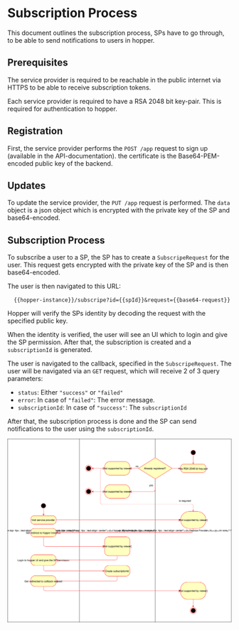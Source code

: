 # Subscription Process
This document outlines the subscription process, SPs have to go through, to be able to send notifications to users in hopper.

## Prerequisites
The service provider is required to be reachable in the public internet via HTTPS to be able to receive subscription tokens.

Each service provider is required to have a RSA 2048 bit key-pair. This is required for authentication to hopper.


## Registration
First, the service provider performs the `POST /app` request to sign up (available in the API-documentation). the certificate is the Base64-PEM-encoded public key of the backend. 

## Updates
To update the service provider, the `PUT /app` request is performed. The `data` object is a json object which is encrypted with the private key of the SP and base64-encoded.

## Subscription Process
To subscribe a user to a SP, the SP has to create a `SubscripeRequest` for the user. This request gets encrypted with the private key of the SP and is then base64-encoded.

The user is then navigated to this URL:
```URL 
  {{hopper-instance}}/subscripe?id={{spId}}&request={{base64-request}}
```
Hopper will verify the SPs identity by decoding the request with the specified public key.

When the identity is verified, the user will see an UI which to login and give the SP permission. After that, the subscription is created and a `subscriptionId` is generated. 

The user is navigated to the callback, specified in the `SubscripeRequest`. The user will be navigated via an `GET` request, which will receive 2 of 3 query parameters: 
  - `status`: Either `"success"` or `"failed"`
  - `error`: In case of `"failed"`: The error message.
  - `subscriptionId`: In case of `"success"`: The `subscriptionId`
  
After that, the subscription process is done and the SP can send notifications to the user using the `subscriptionId`.  
  
![flow diagram](img/subscriptionProcess.svg "Flow Diagram")

